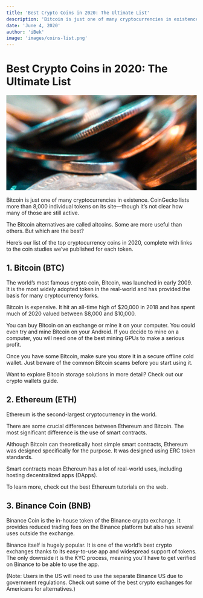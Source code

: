 ```yaml
---
title: 'Best Crypto Coins in 2020: The Ultimate List'
description: 'Bitcoin is just one of many cryptocurrencies in existence'
date: 'June 4, 2020'
author: 'iBek'
image: 'images/coins-list.png'
---
```

# Best Crypto Coins in 2020: The Ultimate List

![](images/coins-list.png)

Bitcoin is just one of many cryptocurrencies in existence. CoinGecko lists more than 8,000 individual tokens on its site—though it’s not clear how many of those are still active.

The Bitcoin alternatives are called altcoins. Some are more useful than others. But which are the best?

Here’s our list of the top cryptocurrency coins in 2020, complete with links to the coin studies we’ve published for each token.


## 1. Bitcoin (BTC)

The world’s most famous crypto coin, Bitcoin, was launched in early 2009. It is the most widely adopted token in the real-world and has provided the basis for many cryptocurrency forks.

Bitcoin is expensive. It hit an all-time high of $20,000 in 2018 and has spent much of 2020 valued between $8,000 and $10,000.

You can buy Bitcoin on an exchange or mine it on your computer. You could even try and mine Bitcoin on your Android. If you decide to mine on a computer, you will need one of the best mining GPUs to make a serious profit.

Once you have some Bitcoin, make sure you store it in a secure offline cold wallet. Just beware of the common Bitcoin scams before you start using it.

Want to explore Bitcoin storage solutions in more detail? Check out our crypto wallets guide.

## 2. Ethereum (ETH)

Ethereum is the second-largest cryptocurrency in the world.

There are some crucial differences between Ethereum and Bitcoin. The most significant difference is the use of smart contracts.

Although Bitcoin can theoretically host simple smart contracts, Ethereum was designed specifically for the purpose. It was designed using ERC token standards.

Smart contracts mean Ethereum has a lot of real-world uses, including hosting decentralized apps (DApps).

To learn more, check out the best Ethereum tutorials on the web.

## 3. Binance Coin (BNB)

Binance Coin is the in-house token of the Binance crypto exchange. It provides reduced trading fees on the Binance platform but also has several uses outside the exchange.

Binance itself is hugely popular. It is one of the world’s best crypto exchanges thanks to its easy-to-use app and widespread support of tokens. The only downside it is the KYC process, meaning you’ll have to get verified on Binance to be able to use the app.

(Note: Users in the US will need to use the separate Binance US due to government regulations. Check out some of the best crypto exchanges for Americans for alternatives.)
